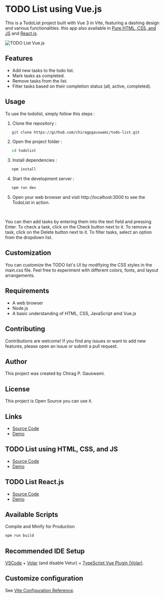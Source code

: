 # TODO List using Vue.js

This is a TodoList project built with Vue 3 in Vite, featuring a dashing design and various functionalities. this app also available in [Pure HTML, CSS, and JS](https://github.com/chiragpgauswami/todo-list) and [React.js](https://github.com/chiragpgauswami/react-todo-list).

![TODO List Vue.js](Demo.gif)

## Features

- Add new tasks to the todo list.
- Mark tasks as completed.
- Remove tasks from the list.
- Filter tasks based on their completion status (all, active, completed).

## Usage

To use the todolist, simply follow this steps :

1. Clone the repository :

```bash
   git clone https://github.com/chiragpgauswami/todo-list.git
```

2. Open the project folder :

```bash
   cd todolist
```

3. Install dependencies :

```bash
   npm install
```

4. Start the development server :

```bash
   npm run dev
```

5. Open your web browser and visit http://localhost:3000 to see the TodoList in action.

&nbsp;

You can then add tasks by entering them into the text field and pressing Enter. To check a task, click on the Check button next to it. To remove a task, click on the Delete button next to it. To filter tasks, select an option from the dropdown list.

## Customization

You can customize the TODO list's UI by modifying the CSS styles in the main.css file. Feel free to experiment with different colors, fonts, and layout arrangements.

## Requirements

- A web browser
- Node.js
- A basic understanding of HTML, CSS, JavaScript amd Vue.js

## Contributing

Contributions are welcome! If you find any issues or want to add new features, please open an issue or submit a pull request.

## Author

This project was created by Chirag P. Gauswami.

## License

This project is Open Source you can use it.

## Links

- [Source Code](https://github.com/chiragpgauswami/vue-todo-list)
- [Demo](https://chiragpgauswami.github.io/vue-todo-list)

## TODO List using HTML, CSS, and JS

- [Source Code](https://github.com/chiragpgauswami/todo-list)
- [Demo](https://chiragpgauswami.github.io/todo-list)

## TODO List React.js

- [Source Code](https://github.com/chiragpgauswami/react-todo-list)
- [Demo](https://chiragpgauswami.github.io/react-todo-list)

## Available Scripts

Compile and Minify for Production

```sh
npm run build
```

## Recommended IDE Setup

[VSCode](https://code.visualstudio.com/) + [Volar](https://marketplace.visualstudio.com/items?itemName=Vue.volar) (and disable Vetur) + [TypeScript Vue Plugin (Volar)](https://marketplace.visualstudio.com/items?itemName=Vue.vscode-typescript-vue-plugin).

## Customize configuration

See [Vite Configuration Reference](https://vitejs.dev/config/).

